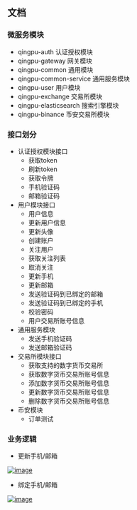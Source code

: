 ## 文档

### 微服务模块

- qingpu-auth 认证授权模块
- qingpu-gateway 网关模块
- qingpu-common 通用模块
- qingpu-common-service 通用服务模块
- qingpu-user 用户模块
- qingpu-exchange 交易所模块
- qingpu-elasticsearch 搜索引擎模块
- qingpu-binance 币安交易所模块

### 接口划分

- 认证授权模块接口
  - 获取token
  - 刷新token
  - 获取令牌
  - 手机验证码
  - 邮箱验证码
- 用户模块接口
  - 用户信息
  - 更新用户信息
  - 更新头像
  - 创建账户
  - 关注用户
  - 获取关注列表
  - 取消关注
  - 更新手机
  - 更新邮箱
  - 发送验证码到已绑定的邮箱
  - 发送验证码到已绑定的手机
  - 校验密码
  - 用户交易所账号信息
- 通用服务模块
  - 发送手机验证码
  - 发送邮箱验证码
- 交易所模块接口
  - 获取支持的数字货币交易所
  - 获取数字货币交易所账号信息
  - 添加数字货币交易所账号信息
  - 更新数字货币交易所账号信息
  - 删除数字货币交易所账号信息
- 币安模块
  - 订单测试


### 业务逻辑

- 更新手机/邮箱

<a href='https://postimages.org/' target='_blank'><img src='https://i.postimg.cc/qRCnWPxh/Snipaste-2022-11-14-16-22-20.png' border='0' alt='image'/></a>

- 绑定手机/邮箱

<a href='https://postimages.org/' target='_blank'><img src='https://i.postimg.cc/RVKhghcd/image.png' border='0' alt='image'/></a>